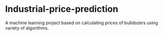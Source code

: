 # Industrial-price-prediction
A machine learning project based on calculating prices of bulldozers using variety of algorithms.


